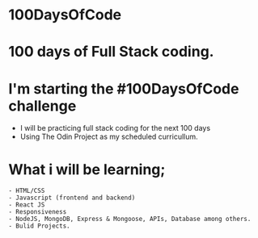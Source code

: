 # 100DaysOfCode

# 100 days of Full Stack coding.

# I'm starting the #100DaysOfCode challenge

- I will be practicing full stack coding for the next 100 days
- Using The Odin Project as my scheduled curricullum.

# What i will be learning;

	- HTML/CSS
	- Javascript (frontend and backend)
	- React JS
	- Responsiveness
	- NodeJS, MongoDB, Express & Mongoose, APIs, Database among others.
	- Bulid Projects.

